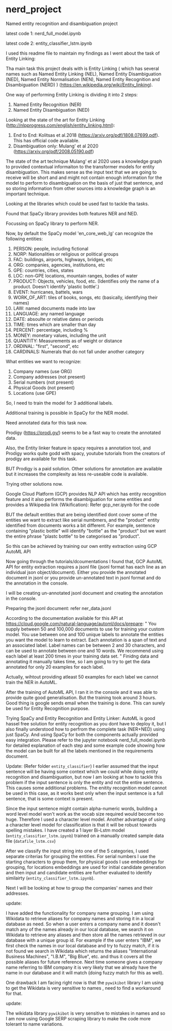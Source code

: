 # nerd_project
Named entity recognition and disambiguation project

latest code 1: nerd_full_model.ipynb

latest code 2: entity_classifier_lstm.ipynb


I used this readme file to maintain my findings as I went about the task of Entity Linking:



Tha main task this project deals with is Entity Linking ( which has several names such as Named Entity Linking (NEL), Named Entity Disambiguation (NED), Named Entity Normalisation (NEN), Named Entity Recognition and Disambiguation (NERD) ) (https://en.wikipedia.org/wiki/Entity_linking).

One way of performing Entity Linking is dividing it into 2 steps:
1. Named Entity Recognition (NER)
2. Named Entity Disambiguation (NED)

Looking at the state of the art for Entity Linking (http://nlpprogress.com/english/entity_linking.html):
1. End to End: Kolitsas et al.2018 (https://arxiv.org/pdf/1808.07699.pdf). This has official code available.
2. Disambiguation only: Mulang' et al 2020 (https://arxiv.org/pdf/2008.05190.pdf)

The state of the art technique Mulang' et al 2020 uses a knowledge graph to provided contextual informaiton to the transformer models for entity disambiguation. This makes sense as the input text that we are going to receive will be short and and might not contain enough information for the model to perform to disambiguation on the basis of just that sentence, and so storing information from other sources into a knowledge graph is an important technique.

Looking at the libraries which could be used fast to tackle tha tasks.

Found that SpaCy library provides both features NER and NED. 

Focussing on SpaCy library to perform NER.


Now, by default the SpaCy model 'en_core_web_lg' can recognize the following entities:
1. PERSON: people, including fictional
2. NORP: Nationalities or religious or political groups
3. FAC: buildings, airports, highways, bridges, etc
4. ORG: companies, agencies, institutions, etc
5. GPE: countries, cities, states
6. LOC: non-GPE locations, mountain ranges, bodies of water
7. PRODUCT: Objects, vehicles, food, etc. (Identifies only the name of a product. Doesn't identify 'plastic bottle'.)
8. EVENT: hurricanes, battels, wars
9. WORK_OF_ART: tiles of books, songs, etc (basically, identifying their names)
10. LAW: named documents made into law
11. LANGUAGE: any named language
12. DATE: absoulte or relative dates or periods
13. TIME: times which are smaller than day
14. PERCENT: percentage, including %
15. MONEY: monetary values, including the unit
16. QUANTITY: Measurements as of weight or distance
17. ORDINAL: "first", "second", etc
18. CARDINALS: Numerals that do not fall under another category 



What entities we want to recognize:
1. Company names (use ORG)
2. Company addresses (not present)
3. Serial numbers (not present)
4. Physical Goods (not present)
5. Locations (use GPE)


So, I need to train the model for 3 additional labels.

Additional training is possible in SpaCy for the NER model.

Need annotated data for this task now.

Prodigy (https://prodi.gy/) seems to be a fast way to create the annotated data.

Also, the Entity linker feature in spacy requires a annotation tool, and Prodigy works quite godd with  spacy, youtube tutorials from the creators of prodigy are available for this task.

BUT Prodigy is a paid solution. Other solutions for annotation are available but it increases the complexity as less re-useable code is available.

Trying other solutions now.

Google Cloud Platform (GCP) provides NLP API which has entity recognition feature and it also performs the disambiguation for some entities and provides a Wikipedia link (Wikification): Refer gcp_ner.ipynb for the code

BUT the default entities that are being identified dont cover some of the entities we want to extract like serial numbmers, and the "product" entity identified from documents works a bit different. For example, sentence containing "plastic bottle" will identify "bottle" as the "product" but we want the entire phrase "plastc bottle" to be categorised as "product". 

So this can be achieved by training our own entity extraction using GCP AutoML API

Now going through the tutorials/dcoumentations I found that, GCP AutoML API for entity extraction requires a jsonl file (jsonl format has each line as an individual json object/document). Either you provide the annotated document in jsonl or you provide un-annotated text in jsonl format and do the annotation in the console.

I will be creating un-annotated jsonl document and creating the annotation in the console.

Preparing the jsonl document: refer ner_data.jsonl

According to the documentation available for this API at https://cloud.google.com/natural-language/automl/docs/prepare:
" 
You supply between 50 and 100,000 documents to use for training your custom model. You use between one and 100 unique labels to annotate the entities you want the model to learn to extract. Each annotation is a span of text and an associated label. Label names can be between 2 and 30 characters, and can be used to annotate between one and 10 words. We recommend using each label at least 200 times in your training data set.
"
Finidng data and annotating it manually takes time, so I am going to try to get the data annotated for only 20 examples for each label.

Actually, wihtout providing atleast 50 examples for each label we cannot train the NER in AutoML.

After the training of AutoML API, I ran it in the console and it was able to provide quite good generalisation. But the training took around 3 hours. Good thing is google sends email when the training is done. This can surely be used for Entity Recognition purpose.



Trying SpaCy and Entity Recognition and Entity Linker:
AutoML is good hassel free solution for entity recognition as you dont have to deploy it, but I also finally understood how to perfrom the complete task (NER+NED) using just SpaCy. And using SpaCy for both the components actually provided easy integration. 
Please refer to the jupyter notebook nerd_full_model.ipynb for detailed explanation of each step and some example code showing how the model can be built for all the labels mentioned in the requirements document.

Update: (Refer folder `entity_classifier`)
I earlier assumed that the input sentence will be having some context which we could while doing entity recognition and disambiguation, but now I am looking at how to tackle this problem if the input sentence is only the entity and not the entire sentence. This causes some additional problems. The enitity recognition model cannot be used in this case, as it works best only when the input sentence is a full sentence, that is some context is present. 

Since the input sentence might contain alpha-numeric words, building a word level model won't work as the vocab size required would become too huge. Therefore I used a character level model. Another advantage of using a character level model for classification is that it will be robust towards spelling mistakes. I have created a 1 layer Bi-Lstm model (`entity_classifier_lstm.ipynb`) trained on a manually created sample data file (`datafile_lstm.csv`)

After we classify the input string into one of the 5 categories, I used separate criterias for grouping the entities. For serial numbers I use the starting characters to group them, for physical goods I use embeddings for grouping, for locations embeddings are used for initial candidate generation and then input and candidate entities are further evaluated to identify similairty (`entity_classifier_lstm.ipynb`).

Next I will be looking at how to group the companies' names and their addresses.



update:

I have added the functionality for company name grouping. I am using Wikidata to retrieve aliases for company names and storing it in a local database as need. So when a user enters a company name and it doesn't match any of the names already in our local database, we search it on Wikidata to retrieve any aliases and then store all the names retrieved in our database with a unique group id. For example if the user enters "IBM",  we first check the names in our local database and try to fuzzy match, if it is not found we search in WIkidata which returns the aliases "International Business Machines", "I.B.M", "Big Blue", etc. and thus it covers all the possible aliases for future reference. Next time someone gives a company name referring to IBM company it is very likely that we already have the name in our database and it will match (doing fuzzy match for this as well).

One drawback I am facing right now is that the `pywikibot` library I am using to get the Wikidata is very sensitive to names , need to find a workaround for that.



update:

The wikidata library `pywikibot` is very sensitive to mistakes in names and so I am now using Google SERP scraping library to make the code more tolerant to name variations.
